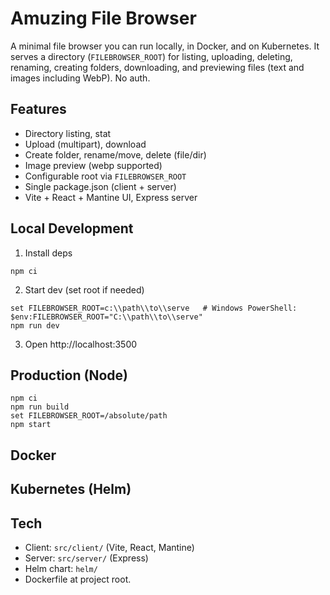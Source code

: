 # Amuzing File Browser

A minimal file browser you can run locally, in Docker, and on Kubernetes. It serves a directory (`FILEBROWSER_ROOT`) for listing, uploading, deleting, renaming, creating folders, downloading, and previewing files (text and images including WebP). No auth.

## Features

- Directory listing, stat
- Upload (multipart), download
- Create folder, rename/move, delete (file/dir)
- Image preview (webp supported)
- Configurable root via `FILEBROWSER_ROOT`
- Single package.json (client + server)
- Vite + React + Mantine UI, Express server

## Local Development

1. Install deps

```
npm ci
```

2. Start dev (set root if needed)

```
set FILEBROWSER_ROOT=c:\\path\\to\\serve   # Windows PowerShell: $env:FILEBROWSER_ROOT="C:\\path\\to\\serve"
npm run dev
```

3. Open http://localhost:3500

## Production (Node)

```
npm ci
npm run build
set FILEBROWSER_ROOT=/absolute/path
npm start
```

## Docker

## Kubernetes (Helm)

## Tech

- Client: `src/client/` (Vite, React, Mantine)
- Server: `src/server/` (Express)
- Helm chart: `helm/`
- Dockerfile at project root.
